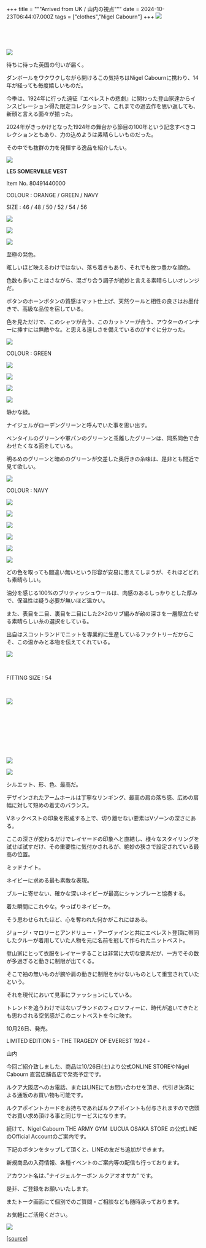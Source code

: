 +++
title = """Arrived from UK / 山内の視点"""
date = 2024-10-23T06:44:07.000Z
tags = ["clothes","Nigel Cabourn"]
+++
![](https://cdn.shopify.com/s/files/1/0094/9295/5196/files/IMG_1104.jpg?v=1729656072)

⠀

⠀

![](https://cdn.shopify.com/s/files/1/0094/9295/5196/files/IMG_1105.jpg?v=1729656072)

待ちに待った英国の匂いが届く。

ダンボールをワクワクしながら開けるこの気持ちはNigel Cabournに携わり、14年が経っても毎度嬉しいものだ。

今季は、1924年に行った遠征『エベレストの悲劇』に関わった登山家達からインスピレーション得た限定コレクションで、これまでの過去作を思い返しても、新顔と言える面々が揃った。

2024年がきっかけとなった1924年の舞台から節目の100年という記念すべきコレクションともあり、力の込めようは素晴らしいものだった。

その中でも抜群の力を発揮する逸品を紹介したい。

![](https://cdn.shopify.com/s/files/1/0094/9295/5196/files/IMG_1029_6023c99b-61ee-428a-8296-08d72a4bd976.jpg?v=1729656072)

**LE5 SOMERVILLE VEST**

Item No. 80491440000

COLOUR : ORANGE / GREEN / NAVY

SIZE : 46 / 48 / 50 / 52 / 54 / 56

![](https://cdn.shopify.com/s/files/1/0094/9295/5196/files/IMG_1030.jpg?v=1729656072)

![](https://cdn.shopify.com/s/files/1/0094/9295/5196/files/IMG_1031_588c11e1-ea95-4fa5-a2ee-3ec7ef9c3de0.jpg?v=1729656072)

![](https://cdn.shopify.com/s/files/1/0094/9295/5196/files/IMG_1006.jpg?v=1729659148)

至極の発色。

眩しいほど映えるわけではない、落ち着きもあり、それでも放つ豊かな顔色。

色数も多いことはさながら、混ざり合う調子が絶妙と言える素晴らしいオレンジだ。

ボタンのホーンボタンの質感はマット仕上げ、天然ウールと相性の良さはお墨付きで、高級な品位を宿している。

色を見ただけで、このシャツが合う、このカットソーが合う、アウターのインナーに挿すには無敵やな。と思える逞しさを備えているのがすぐに分かった。

![](https://cdn.shopify.com/s/files/1/0094/9295/5196/files/IMG_1044_bc817ec1-1c57-4efe-ae48-f4261db0d767.jpg?v=1729656073)

COLOUR : GREEN

![](https://cdn.shopify.com/s/files/1/0094/9295/5196/files/IMG_1045_20f8f287-6a67-44bf-bfca-38ec29f9a72b.jpg?v=1729656072)

![](https://cdn.shopify.com/s/files/1/0094/9295/5196/files/IMG_1049.jpg?v=1729656072)

![](https://cdn.shopify.com/s/files/1/0094/9295/5196/files/IMG_1069_a0a16faa-5875-4023-a320-2e257810d5ef.jpg?v=1729656122)

![](https://cdn.shopify.com/s/files/1/0094/9295/5196/files/IMG_1074.jpg?v=1729656122)

静かな緑。

ナイジェルがローデングリーンと呼んでいた事を思い出す。

ベンタイルのグリーンや軍パンのグリーンと乖離したグリーンは、同系同色で合わせたくなる面をしている。

明るめのグリーンと暗めのグリーンが交差した奥行きの糸味は、是非とも間近で見て欲しい。

![](https://cdn.shopify.com/s/files/1/0094/9295/5196/files/IMG_1093.jpg?v=1729656123)

COLOUR : NAVY

![](https://cdn.shopify.com/s/files/1/0094/9295/5196/files/IMG_1099_0f898b12-f8a1-4321-b8f9-7f0bd366dbde.jpg?v=1729656123)

![](https://cdn.shopify.com/s/files/1/0094/9295/5196/files/IMG_1095.jpg?v=1729656122)

![](https://cdn.shopify.com/s/files/1/0094/9295/5196/files/IMG_1100.jpg?v=1729656122)

![](https://cdn.shopify.com/s/files/1/0094/9295/5196/files/IMG_1103.jpg?v=1729656123)

![](https://cdn.shopify.com/s/files/1/0094/9295/5196/files/IMG_1083.jpg?v=1729656073)

![](https://cdn.shopify.com/s/files/1/0094/9295/5196/files/IMG_1084_a8c22ab7-a8cd-4ca8-a1c2-e85b24e650d1.jpg?v=1729656073)

どの色を取っても間違い無いという形容が安易に思えてしまうが、それほどどれも素晴らしい。

油分を感じる100%のブリティッシュウールは、肉感のあるしっかりとした厚みで、保温性は疑う必要が無いほど温かい。

また、表目を二目、裏目を二目にした2×2のリブ編みが畝の深さを一層際立たせる素晴らしい糸の選択をしている。

出自はスコットランドでニットを専業的に生産しているファクトリーだからこそ、この温かみと本物を伝えてくれている。

![](https://cdn.shopify.com/s/files/1/0094/9295/5196/files/IMG_1133_fa257e73-e55c-42b9-bda4-7514f2e9d412.jpg?v=1729656123)

 ⠀⠀

FITTING SIZE : 54

⠀

![](https://cdn.shopify.com/s/files/1/0094/9295/5196/files/IMG_1125_8ac9a1e6-2e5b-472d-8ce3-3c096cfcdf7d.jpg?v=1729656123)

⠀

⠀

⠀

⠀

![](https://cdn.shopify.com/s/files/1/0094/9295/5196/files/IMG_1112_4b2780b0-d48c-4fa1-a4ee-db13a775abbb.jpg?v=1729656123)

![](https://cdn.shopify.com/s/files/1/0094/9295/5196/files/IMG_1113_1083c548-d491-43d8-80e4-9d909255c06e.jpg?v=1729656123)

シルエット、形、色、最高だ。

デザインされたアームホールは丁寧なリンギング、最高の肩の落ち感、広めの肩幅に対して短めの着丈のバランス。

Vネックベストの印象を形成する上で、切り離せない要素はVゾーンの深さにある。

ここの深さが変わるだけでレイヤードの印象へと直結し、様々なスタイリングを試せば試すだけ、その重要性に気付かされるが、絶妙の狭さで設定されている最高の位置。

ミッドナイト。

ネイビーに求める最も素敵な表現。

ブルーに寄せない、確かな深いネイビーが最高にシャンブレーと協奏する。

着た瞬間にこれやな。やっぱりネイビーか。

そう思わせられたほど、心を奪われた何かがこれにはある。

ジョージ・マロリーとアンドリュー・アーヴァインと共にエベレスト登頂に帯同したクルーが着用していた人物を元に名前を冠して作られたニットベスト。

登山家にとって衣服をレイヤーすることは非常に大切な要素だが、一方でその数が多過ぎると動きに制限が出てくる。

そこで袖の無いものが腕や肩の動きに制限をかけないものとして重宝されていたという。

それを現代において見事にファッションにしている。 

トレンドを追うわけではないブランドのフィロソフィーに、時代が追いてきたとも思わされる空気感がこのニットベストを今に映す。

10月26日、発売。

LIMITED EDITION 5 - THE TRAGEDY OF EVEREST 1924 -

山内

今回ご紹介致しました、商品は10/26日(土)より公式ONLINE STOREやNigel Cabourn 直営店舗各店で発売予定です。

ルクア大阪店へのお電話、またはLINEにてお問い合わせを頂き、代引き決済による通販のお買い物も可能です。

ルクアポイントカードをお持ちであればルクアポイントも付与されますので店頭でお買い求め頂ける事と同じサービスになります。

続けて、Nigel Cabourn THE ARMY GYM  LUCUA OSAKA STORE の公式LINEのOfficial Accountのご案内です。

下記のボタンをタップして頂くと、LINEの友だち追加ができます。

新規商品の入荷情報、各種イベントのご案内等の配信も行っております。

アカウント名は、”ナイジェルケーボン ルクアオオサカ” です。

是非、ご登録をお願いいたします。

またトーク画面にて個別でのご質問・ご相談なども随時承っております。

お気軽にご活用ください。

[![](https://scdn.line-apps.com/n/line_add_friends/btn/ja.png)](https://lin.ee/438JalM)

[[source]](https://cabourn.jp/blogs/shop-info/lucuaosaka20241023)
